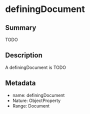 # definingDocument

## Summary

TODO

## Description

A definingDocument is TODO

## Metadata

- name: definingDocument
- Nature: ObjectProperty
- Range: Document

